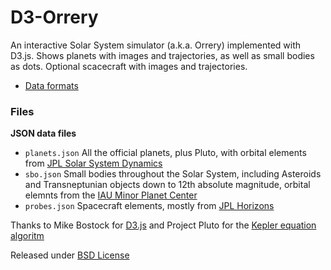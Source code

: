 # D3-Orrery

An interactive Solar System simulator (a.k.a. Orrery) implemented with D3.js. Shows planets with images and trajectories, as well as small bodies as dots. Optional scacecraft with images and trajectories.
* [Data formats](data/formats.md)

### Files

__JSON data files__

* `planets.json` All the official planets, plus Pluto, with orbital elements from [JPL Solar System Dynamics](http://ssd.jpl.nasa.gov/?planet_pos)
* `sbo.json` Small bodies throughout the Solar System, including Asteroids and Transneptunian objects down to 12th absolute magnitude, orbital elemnts from the [IAU Minor Planet Center](http://www.minorplanetcenter.org/iau/MPCORB.html)
* `probes.json` Spacecraft elements, mostly from [JPL Horizons](http://ssd.jpl.nasa.gov/horizons.cgi)


Thanks to Mike Bostock for [D3.js](http://d3js.org/) and Project Pluto for the [Kepler equation algoritm](http://www.projectpluto.com/kepler.htm)

Released under [BSD License](LICENSE)
